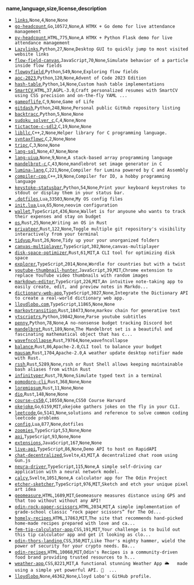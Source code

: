 __name,language,size,license,description__
* [`links`](https://github.com/lloydlobo/links),`None`,`4`,`None`,`None`
* [`go-headcount`](https://github.com/lloydlobo/go-headcount),`Go`,`10572`,`None`,`A HTMX + Go demo for live attendance management`
* [`py-headcount`](https://github.com/lloydlobo/py-headcount),`HTML`,`775`,`None`,`A HTMX + Python Flask demo for live attendance management`
* [`Lazylinks`](https://github.com/lloydlobo/Lazylinks),`Python`,`27`,`None`,`Desktop GUI to quickly jump to most visited website links`
* [`flow-field-canvas`](https://github.com/lloydlobo/flow-field-canvas),`JavaScript`,`70`,`None`,`Simulate behavior of a particle inside flow fields`
* [`flowpyfield`](https://github.com/lloydlobo/flowpyfield),`Python`,`549`,`None`,`Exploring flow fields`
* [`aoc-2023`](https://github.com/lloydlobo/aoc-2023),`Python`,`120`,`None`,`Advent of Code 2023 Edition`
* [`hash-table`](https://github.com/lloydlobo/hash-table),`Python`,`14`,`None`,`Custom hash table implementations`
* [`SmartCV`](https://github.com/lloydlobo/SmartCV),`HTML`,`37`,`AGPL-3.0`,`Craft personalized resumes with SmartCV using CSS precision and on-the-fly YAML ...`
* [`gameoflife`](https://github.com/lloydlobo/gameoflife),`C`,`9`,`None`,`Game of Life`
* [`gitdash`](https://github.com/lloydlobo/gitdash),`Python`,`248`,`None`,`Personal public GitHub repository listing`
* [`backtracc`](https://github.com/lloydlobo/backtracc),`Python`,`5`,`None`,`None`
* [`sudoku_solver_c`](https://github.com/lloydlobo/sudoku_solver_c),`C`,`4`,`None`,`None`
* [`tictactoe-c-sdl2`](https://github.com/lloydlobo/tictactoe-c-sdl2),`C`,`19`,`None`,`None`
* [`libllc`](https://github.com/lloydlobo/libllc),`C++`,`2`,`None`,`Helper library for C programming language.`
* [`syntaxflowc`](https://github.com/lloydlobo/syntaxflowc),`C`,`2`,`None`,`None`
* [`tripc`](https://github.com/lloydlobo/tripc),`C`,`3`,`None`,`None`
* [`lang-sql`](https://github.com/lloydlobo/lang-sql),`None`,`47`,`None`,`None`
* [`lang-uiua`](https://github.com/lloydlobo/lang-uiua),`None`,`9`,`None`,`A stack-based array programming language`
* [`mandelbrot-c`](https://github.com/lloydlobo/mandelbrot-c),`C`,`43`,`None`,`mandlebrot set image generator in C`
* [`lumina-lang`](https://github.com/lloydlobo/lumina-lang),`C`,`221`,`None`,`Compiler for Lumina powered by C and Assembly`
* [`compiler-cpp`](https://github.com/lloydlobo/compiler-cpp),`C++`,`19`,`None`,`Compiler for IO, a hobby programming language`
* [`keystoke-statusbar`](https://github.com/lloydlobo/keystoke-statusbar),`Python`,`54`,`None`,`Print your keyboard keystrokes to stdout or display them in your status bar.`
* [`.dotfiles`](https://github.com/lloydlobo/.dotfiles),`Lua`,`33503`,`None`,`My OS config files`
* [`init.lua`](https://github.com/lloydlobo/init.lua),`Lua`,`65`,`None`,`neovim configuration`
* [`wallet`](https://github.com/lloydlobo/wallet),`TypeScript`,`436`,`None`,`Wallet is for anyoune who wants to track their expenses and stay on budget`
* [`os`](https://github.com/lloydlobo/os),`Rust`,`25`,`None`,`Writing an OS in Rust`
* [`privateer`](https://github.com/lloydlobo/privateer),`Rust`,`122`,`None`,`Toggle multiple git repository's visibility interactively from your terminal`
* [`tidyup`](https://github.com/lloydlobo/tidyup),`Rust`,`26`,`None`,`Tidy up your your unorganized folders`
* [`canvas-multiplayer`](https://github.com/lloydlobo/canvas-multiplayer),`TypeScript`,`302`,`None`,`canvas-multiplayer`
* [`disk-space-optimizer`](https://github.com/lloydlobo/disk-space-optimizer),`Rust`,`61`,`MIT`,`A CLI tool for optimizing disk space`
* [`explorer`](https://github.com/lloydlobo/explorer),`TypeScript`,`2014`,`None`,`Wordle for countries but with a twist`
* [`youtube-thumbnail-hunter`](https://github.com/lloydlobo/youtube-thumbnail-hunter),`JavaScript`,`39`,`MIT`,`Chrome extension to replace YouTube video thumbnails with random images`
* [`markdown-editor`](https://github.com/lloydlobo/markdown-editor),`TypeScript`,`226`,`MIT`,`An intuitive note-taking app to easily create, edit, and preview notes in Markdo...`
* [`dictionary-web-app`](https://github.com/lloydlobo/dictionary-web-app),`TypeScript`,`3027`,`None`,`Integrate the Dictionary API to create a real-world dictionary web app.`
* [`lloydlobo.com`](https://github.com/lloydlobo/lloydlobo.com),`TypeScript`,`11865`,`None`,`None`
* [`markovtransition`](https://github.com/lloydlobo/markovtransition),`Rust`,`18473`,`None`,`markov chain for generative text`
* [`ytscriptrs`](https://github.com/lloydlobo/ytscriptrs),`Python`,`19842`,`None`,`Parse youtube subtitles`
* [`penny`](https://github.com/lloydlobo/penny),`Python`,`78`,`None`,`A no-nonsense budget tracking Discord bot`
* [`mandelbrot`](https://github.com/lloydlobo/mandelbrot),`Rust`,`189`,`None`,`The Mandelbrot set is a beautiful and fascinating mathematical object that has c...`
* [`wavefncollapse`](https://github.com/lloydlobo/wavefncollapse),`Rust`,`79764`,`None`,`wavefncollapse`
* [`balance`](https://github.com/lloydlobo/balance),`Rust`,`86`,`Apache-2.0`,`CLI tool to balance your budget`
* [`mausam`](https://github.com/lloydlobo/mausam),`Rust`,`1704`,`Apache-2.0`,`A weather update desktop notifier made with Rust.`
* [`rssh`](https://github.com/lloydlobo/rssh),`Rust`,`5289`,`None`,`rssh or Rust Shell allows keeping maintainable bash aliases from within Rust`
* [`infinityper`](https://github.com/lloydlobo/infinityper),`Rust`,`70`,`None`,`Simulate typed text in a terminal`
* [`pomodoro-cli`](https://github.com/lloydlobo/pomodoro-cli),`Rust`,`368`,`None`,`None`
* [`loremipsum`](https://github.com/lloydlobo/loremipsum),`Rust`,`11`,`None`,`None`
* [`dio`](https://github.com/lloydlobo/dio),`Rust`,`148`,`None`,`None`
* [`course-cs50`](https://github.com/lloydlobo/course-cs50),`C`,`10550`,`None`,`CS50 Course Harvard`
* [`okejoke`](https://github.com/lloydlobo/okejoke),`Go`,`6159`,`MIT`,`okejoke gathers jokes on the fly in your CLI.`
* [`leetcode`](https://github.com/lloydlobo/leetcode),`Go`,`5141`,`None`,`solutions and reference to solve common coding leetcode problems`
* [`config`](https://github.com/lloydlobo/config),`Lua`,`877`,`None`,`dotfiles`
* [`zoomies`](https://github.com/lloydlobo/zoomies),`TypeScript`,`53`,`None`,`None`
* [`api`](https://github.com/lloydlobo/api),`TypeScript`,`93`,`None`,`None`
* [`extensions`](https://github.com/lloydlobo/extensions),`JavaScript`,`167`,`None`,`None`
* [`live-api`](https://github.com/lloydlobo/live-api),`TypeScript`,`86`,`None`,`Demo API to host on RapidAPI`
* [`chat-decentralized`](https://github.com/lloydlobo/chat-decentralized),`Svelte`,`43`,`MIT`,`A decentralized chat room using Gun.js`
* [`neura-driver`](https://github.com/lloydlobo/neura-driver),`TypeScript`,`115`,`None`,`A simple self-driving car application with a neural network model.`
* [`calcy`](https://github.com/lloydlobo/calcy),`Svelte`,`1051`,`None`,`A calculator app for The Odin Project`
* [`etcher-sketcher`](https://github.com/lloydlobo/etcher-sketcher),`TypeScript`,`976`,`MIT`,`Sketch and etch your unique pixel art idea`
* [`geomeasure`](https://github.com/lloydlobo/geomeasure),`HTML`,`1689`,`MIT`,`Geomeasure measures distance using GPS and that too without without any API!`
* [`odin-rock-paper-scissors`](https://github.com/lloydlobo/odin-rock-paper-scissors),`HTML`,`2034`,`MIT`,`A simple implementation of grade-school classic “rock paper scissors” for The Od...`
* [`homely-recipes`](https://github.com/lloydlobo/homely-recipes),`HTML`,`17863`,`MIT`,`The site that recommends hand-picked home-made recipes prepared with love and ca...`
* [`fem-tip-calculator-app`](https://github.com/lloydlobo/fem-tip-calculator-app),`CSS`,`191`,`MIT`,`Your challenge is to build out this tip calculator app and get it looking as clo...`
* [`odin-thors-landing`](https://github.com/lloydlobo/odin-thors-landing),`CSS`,`350`,`MIT`,`Like Thor's mighty hammer, wield the power of security for your crypto needs. Ba...`
* [`odin-recipes`](https://github.com/lloydlobo/odin-recipes),`HTML`,`10068`,`MIT`,`Odin's Recipes is a community-driven food brand providing trusted resources to h...`
* [`weather-app`](https://github.com/lloydlobo/weather-app),`CSS`,`8221`,`MIT`,`A functional stunning Weather App 🌥️   made using a simple yet powerful API. 👀  ...`
* [`lloydlobo`](https://github.com/lloydlobo/lloydlobo),`None`,`46362`,`None`,`Lloyd Lobo's GitHub profile.`
